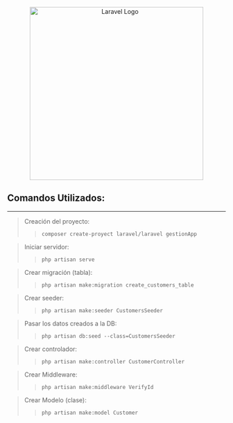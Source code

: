 <p align="center"><a href="https://laravel.com" target="_blank"><img src="https://raw.githubusercontent.com/laravel/art/master/logo-lockup/5%20SVG/2%20CMYK/1%20Full%20Color/laravel-logolockup-cmyk-red.svg" width="400" alt="Laravel Logo"></a></p>


## Comandos Utilizados:
****
>Creación del proyecto:
>>``composer create-proyect laravel/laravel gestionApp``

>Iniciar servidor:
>>``php artisan serve``

>Crear migración (tabla):
>>``php artisan make:migration create_customers_table``

>Crear seeder:
>>``php artisan make:seeder CustomersSeeder``

>Pasar los datos creados a la DB:
>>``php artisan db:seed --class=CustomersSeeder``

>Crear controlador:
>>``php artisan make:controller CustomerController``

>Crear Middleware:
>>``php artisan make:middleware VerifyId``  

>Crear Modelo (clase):
>>``php artisan make:model Customer`` 
